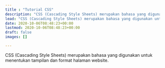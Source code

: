 ```yaml
---
title : "Tutorial CSS"
description: "CSS (Cascading Style Sheets) merupakan bahasa yang digunakan untuk menentukan tampilan dan format halaman website."
lead: "CSS (Cascading Style Sheets) merupakan bahasa yang digunakan untuk menentukan tampilan dan format halaman website."
date: 2020-10-06T08:48:23+00:00
lastmod: 2020-10-06T08:48:23+00:00
draft: false
images: []

---
```

CSS (Cascading Style Sheets) merupakan bahasa yang digunakan untuk menentukan tampilan dan format halaman website.